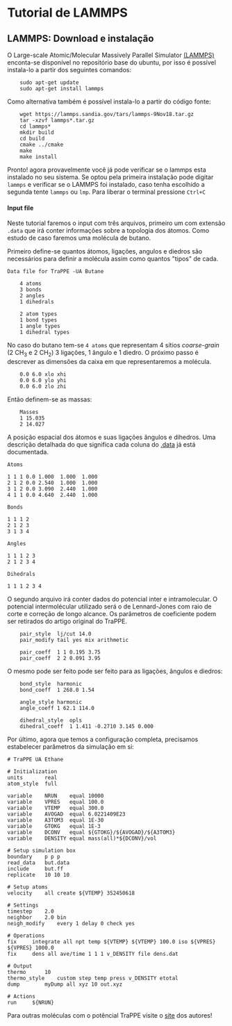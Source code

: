 # Tutorial de LAMMPS

## LAMMPS: Download e instalação

O Large-scale Atomic/Molecular Massively Parallel Simulator [(LAMMPS)](https://lammps.sandia.gov/) enconta-se disponível no
repositório base do ubuntu, por isso é possível instala-lo a partir dos seguintes comandos:

```
    sudo apt-get update
    sudo apt-get install lammps
```
Como alternativa também é possível instala-lo a partir do código fonte:

```
    wget https://lammps.sandia.gov/tars/lammps-9Nov18.tar.gz
    tar -xzvf lammps*.tar.gz
    cd lammps*
    mkdir build
    cd build 
    cmake ../cmake
    make
    make install
```

Pronto! agora provavelmente você já pode verificar se o lammps esta instalado no seu sistema. Se optou pela primeira instalação pode
digitar `lammps` e verificar se o LAMMPS foi instalado, caso tenha escolhido a segunda tente `lammps` ou `lmp`. Para liberar o
terminal pressione `Ctrl+C`

#### Input file

Neste tutorial faremos o input com três arquivos, primeiro um com extensão `.data` que irá conter informações sobre a topologia dos
átomos. Como estudo de caso faremos uma molécula de butano.

Primeiro define-se quantos átomos, ligações, angulos e diedros são necessários para definir a molécula assim como quantos "tipos" de
cada.

```
Data file for TraPPE -UA Butane

    4 atoms
    3 bonds
    2 angles
    1 dihedrals

    2 atom types
    1 bond types
    1 angle types
    1 dihedral types

```

No caso do butano tem-se `4 atoms` que representam 4 sítios *coarse-grain* (2 CH<sub>3</sub> e 2 CH<sub>2</sub>) 3 ligações, 1 ângulo e
1 diedro. O próximo passo é descrever as dimensões da caixa em que representaremos a molécula.

```
    0.0 6.0 xlo xhi
    0.0 6.0 ylo yhi
    0.0 6.0 zlo zhi
```

Então definem-se as massas:
```
    Masses
    1 15.035
    2 14.027
```

A posição espacial dos átomos e suas ligações ângulos e dihedros. Uma descrição detalhada do que significa cada coluna do
[.data](https://lammps.sandia.gov/doc/2001/data_format.html) já está documentada.

```
Atoms

1 1 1 0.0 1.000  1.000  1.000
2 1 2 0.0 2.540  1.000  1.000
3 1 2 0.0 3.090  2.440  1.000
4 1 1 0.0 4.640  2.440  1.000

Bonds

1 1 1 2
2 1 2 3
3 1 3 4

Angles

1 1 1 2 3
2 1 2 3 4

Dihedrals

1 1 1 2 3 4
```

O segundo arquivo irá conter dados do potencial inter e intramolecular. O potencial intermolécular utilizado será o de Lennard-Jones
com raio de corte  e correção de longo alcance. Os parâmetros de coeficiente podem ser retirados do artigo original do TraPPE.


```
    pair_style  lj/cut 14.0
    pair_modify tail yes mix arithmetic

    pair_coeff  1 1 0.195 3.75
    pair_coeff  2 2 0.091 3.95
```

O mesmo pode ser feito pode ser feito para as ligações, ângulos e diedros:

```
    bond_style  harmonic
    bond_coeff  1 268.0 1.54

    angle_style harmonic
    angle_coeff 1 62.1 114.0

    dihedral_style  opls
    dihedral_coeff  1 1.411 -0.2710 3.145 0.000
```

Por último, agora que temos a configuração completa, precisamos estabelecer parâmetros da simulação em si:

```
# TraPPE UA Ethane

# Initialization
units       real
atom_style  full

variable    NRUN    equal 10000
variable    VPRES   equal 100.0
variable    VTEMP   equal 300.0
variable    AVOGAD  equal 6.0221409E23
variable    A3TOM3  equal 1E-30
variable    GTOKG   equal 1E-3
variable    DCONV   equal ${GTOKG}/${AVOGAD}/${A3TOM3}
variable    DENSITY equal mass(all)*${DCONV}/vol

# Setup simulation box
boundary    p p p
read_data   but.data
include     but.ff
replicate   10 10 10

# Setup atoms
velocity    all create ${VTEMP} 352450618

# Settings
timestep    2.0
neighbor    2.0 bin
neigh_modify    every 1 delay 0 check yes

# Operations
fix     integrate all npt temp ${VTEMP} ${VTEMP} 100.0 iso ${VPRES} ${VPRES} 1000.0
fix     dens all ave/time 1 1 1 v_DENSITY file dens.dat

# Output
thermo      10
thermo_style    custom step temp press v_DENSITY etotal
dump        myDump all xyz 10 out.xyz

# Actions
run     ${NRUN}
```
Para outras moléculas com o potêncial TraPPE visite o [site](http://chem-siepmann.oit.umn.edu/siepmann/trappe/index.html) dos autores!
